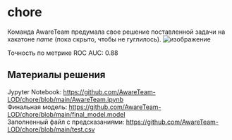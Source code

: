 # chore
Команда AwareTeam предумала свое решение поставленной задачи на хакатоне *name* (пока скрыто, чтобы не гуглилось).
![изображение](https://user-images.githubusercontent.com/18516370/149664110-4e2fda13-3b16-4db4-9f90-65a673999f47.png)

Точность по метрике ROC AUC: 0.88

## Материалы решения
Jypyter Notebook: https://github.com/AwareTeam-LOD/chore/blob/main/AwareTeam.ipynb <br>
Финальная модель: https://github.com/AwareTeam-LOD/chore/blob/main/final_model.model <br>
Заполненный файл с предсказаниями: https://github.com/AwareTeam-LOD/chore/blob/main/test.csv <br>

